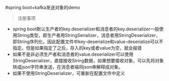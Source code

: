#spring boot+kafka发送对象的demo

>注册事项
- spring boot默认生产者的key.deserializer和消息者的key.deserializer一般使用String类型，即生产者用StringSerializer，消息者用StringDeserializer，即String序列化，因此配置文件中key-deserialize和value-deserialize可以不指定。但是如果指定了之后，存入的key或者value为空，就会报错
- 如果不是非必须生产者和消息者的value.deserializer可以使用StringDeserializer，直接接收String数据，如果想要接收对象，可以先将对象转成json字符串发送，在消息者端将json串解释成对象。
- 如果不使用StringDeserializer，可重新在配置文件中定义